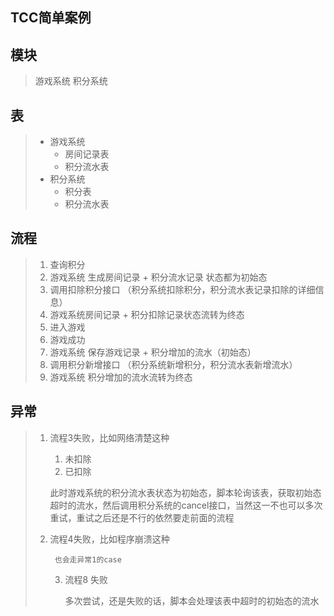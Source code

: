 ## TCC简单案例

## 模块

> 游戏系统    积分系统

## 表

> * 游戏系统
>   * 房间记录表
>   * 积分流水表
> * 积分系统
>   * 积分表
>   * 积分流水表

## 流程

> 1. 查询积分
> 2. 游戏系统 生成房间记录 + 积分流水记录  状态都为初始态
> 3. 调用扣除积分接口   （积分系统扣除积分，积分流水表记录扣除的详细信息）
> 4. 游戏系统房间记录 + 积分扣除记录状态流转为终态
> 5. 进入游戏
> 6. 游戏成功
> 7. 游戏系统  保存游戏记录 + 积分增加的流水（初始态）
> 8. 调用积分新增接口   （积分系统新增积分，积分流水表新增流水）
> 9. 游戏系统 积分增加的流水流转为终态

## 异常

> 1. 流程3失败，比如网络清楚这种
>    1. 未扣除  
>    2. 已扣除
>
>    此时游戏系统的积分流水表状态为初始态，脚本轮询该表，获取初始态超时的流水，然后调用积分系统的cancel接口，当然这一不也可以多次重试，重试之后还是不行的依然要走前面的流程
>
> 2. 流程4失败，比如程序崩溃这种
>
>         也会走异常1的case
>
>    3. 流程8 失败
>
>       多次尝试，还是失败的话，脚本会处理该表中超时的初始态的流水





